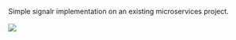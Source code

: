 Simple signalr implementation on an existing microservices project.<br><br>
<img src="./screenshots.png"/>